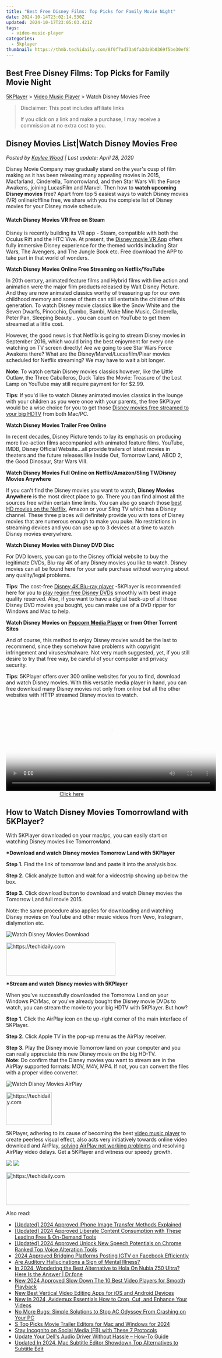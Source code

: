 ```yaml
---
title: "Best Free Disney Films: Top Picks for Family Movie Night"
date: 2024-10-14T23:02:14.530Z
updated: 2024-10-17T23:05:03.421Z
tags:
  - video-music-player
categories:
  - 5kplayer
thumbnail: https://thmb.techidaily.com/8f0f7ad73a0fa3da9b0369f5be30ef87f2772c066879ac12a1f0a0dafbb254a9.png
---
```


## Best Free Disney Films: Top Picks for Family Movie Night

[5KPlayer](https://tools.techidaily.com/5kplayer/products/) \> [Video Music Player](https://tools.techidaily.com/5kplayer/video-music-player/) \> Watch Disney Movies Free

>  Disclaimer: This post includes affiliate links
>
>  If you click on a link and make a purchase, I may receive a commission at no extra cost to you.
>

## Disney Movies List|Watch Disney Movies Free

 _Posted by [Kaylee Wood](https://www.quora.com/profile/Amanda-Hu-21) | Last update: April 28, 2020_

Disney Movie Company may gradually stand on the year's cusp of film making as it has been releasing many appealing movies in 2015, Macfarland, Cinderella, Tomorrowland, and then Star Wars VII: the Force Awakens, joining LucasFilm and Marvel. Then how to **watch upcoming Disney movies** free? Apart from top 5 easiest ways to watch Disney movies (VR) online/offline free, we share with you the complete list of Disney movies for your Disney movie schedule.

#### **Watch Disney Movies VR Free on Steam**

Disney is recently building its VR app - Steam, compatible with both the Oculus Rift and the HTC Vive. At present, the [Disney movie VR App](http://store.steampowered.com/app/469650/) offers fully immersive Disney experience for the themed worlds including Star Wars, The Avengers, and The Jungle Book etc. Free download the APP to take part in that world of wonders.

**Watch Disney Movies Online Free Streaming on Netflix/YouTube**

In 20th century, animated feature films and Hybrid films with live action and animation were the major film products released by Walt Disney Picture. And they are now animated classics worthy of treasuring up for our own childhood memory and some of them can still entertain the children of this generation. To watch Disney movie classics like the Snow White and the Seven Dwarfs, Pinocchio, Dumbo, Bambi, Make Mine Music, Cinderella, Peter Pan, Sleeping Beauty… you can count on YouTube to get them streamed at a little cost. 

However, the good news is that Netflix is going to stream Disney movies in September 2016, which would bring the best enjoyment for every one watching on TV screen directly! Are we going to see Star Wars Force Awakens there? What are the Disney/Marvel/Lucasfilm/Pixar movies scheduled for Netflix streaming? We may have to wait a bit longer.

**Note**: To watch certain Disney movies classics however, like the Little Outlaw, the Three Caballeros, Duck Tales the Movie: Treasure of the Lost Lamp on YouTube may still require payment for for $2.99.

**Tips**: If you'd like to watch Disney animated movies classics in the lounge with your children as you were once with your parents, the free 5KPlayer would be a wise choice for you to get those [Disney movies free streamed to your big HDTV](https://tools.techidaily.com/5kplayer/video-music-player/) from both Mac/PC.

**Watch Disney Movies Trailer Free Online**

In recent decades, Disney Picture tends to lay its emphasis on producing more live-action films accompanied with animated feature films. YouTube, IMDB, Disney Official Website…all provide trailers of latest movies in theaters and the future releases like Inside Out, Tomorrow Land, ABCD 2, the Good Dinosaur, Star Wars VIII. 

**Watch Disney Movies Full Online on Netflix/Amazon/Sling TV/Disney Movies Anywhere**

If you can't find the Disney movies you want to watch, **Disney Movies Anywhere** is the most direct place to go. There you can find almost all the sources free within certain time limits. You can also go search those [best HD movies on the Netflix](https://tools.techidaily.com/5kplayer/youtube-download/), Amazon or your Sling TV which has a Disney channel. These three places will definitely provide you with tons of Disney movies that are numerous enough to make you puke. No restrictions in streaming devices and you can use up to 3 devices at a time to watch Disney movies everywhere.

**Watch Disney Movies with Disney DVD Disc**

For DVD lovers, you can go to the Disney official website to buy the legitimate DVDs, Blu-ray 4K of any Disney movies you like to watch. Disney movies can all be found here for your safe purchase without worrying about any quality/legal problems. 

**Tips**: The cost-free [Disney 4K Blu-ray player](https://tools.techidaily.com/5kplayer/video-music-player/) \-5KPlayer is recommended here for you to [play region free Disney DVDs](https://tools.techidaily.com/5kplayer/video-music-player/) smoothly with best image quality reserved. Also, if you want to have a digital back-up of all those Disney DVD movies you bought, you can make use of a DVD ripper for Windows and Mac to help.

**Watch Disney Movies on [Popcorn Media Player](https://getpopcorntime.is/) or from Other Torrent Sites**

And of course, this method to enjoy Disney movies would be the last to recommend, since they somehow have problems with copyright infringement and viruses/malware. Not very much suggested, yet, if you still desire to try that free way, be careful of your computer and privacy security. 

**Tips**: 5KPlayer offers over 300 online websites for you to find, download and watch Disney movies. With this versatile media player in hand, you can free download many Disney movies not only from online but all the other websites with HTTP streamed Disney movies to watch. 

<!-- affiliate ads begin -->
<span id="1983471">
					<video width="576" height="240" style="cursor:pointer"
           poster="//a.impactradius-go.com/display-clicktoplayimage/1983471.png"
           onclick="if(!this.playClicked){this.play();this.setAttribute('controls',true);this.playClicked=true;}">
	   <source src="//a.impactradius-go.com/display-ad/22993-1983471">
	   <img src="//a.impactradius-go.com/display-clicktoplayimage/1983471.png" style="border: none; height: 100%; width: 100%; object-fit: contain">
	</video>
	<div style="width:360px;text-align:center"><a href="javascript:window.open(decodeURIComponent('https%3A%2F%2Fhomestyler.sjv.io%2Fc%2F5597632%2F1983471%2F22993'), '_blank');void(0);">Click here</a></div>
</span>
<img height="0" width="0" src="https://imp.pxf.io/i/5597632/1983471/22993" style="position:absolute;visibility:hidden;" border="0" />
<!-- affiliate ads end -->

## How to Watch Disney Movies Tomorrowland with 5KPlayer?

With 5KPlayer downloaded on your mac/pc, you can easily start on watching Disney movies like Tomorrowland.

**\*Download and watch Disney movies Tomorrow Land with 5KPlayer**

**Step 1.** Find the link of tomorrow land and paste it into the analysis box. 

**Step 2.** Click analyze button and wait for a videostrip showing up below the box.

**Step 3.** Click download button to download and watch Disney movies the Tomorrow Land full movie 2015.

Note: the same procedure also applies for downloading and watching Disney movies on YouTube and other music videos from Vevo, Instegram, dialymotion etc. 

![Watch Disney Movies Download](https://www.5kplayer.com/video-music-player/img/5kp-watch-disney-movies-zjy-playing.jpg) 

<!-- affiliate ads begin -->
<a href="https://wigfever.sjv.io/c/5597632/2005183/22899" target="_top" id="2005183">
  <img src="//a.impactradius-go.com/display-ad/22899-2005183" border="0" alt="https://techidaily.com" width="300" height="90"/>
</a>
<img height="0" width="0" src="https://wigfever.sjv.io/i/5597632/2005183/22899" style="position:absolute;visibility:hidden;" border="0" />
<!-- affiliate ads end -->

**\*Stream and watch Disney movies with 5KPlayer**

When you've successfully downloaded the Tomorrow Land on your Windows PC/Mac, or you've already bought the Disney movie DVDs to watch, you can stream the movie to your big HDTV with 5KPlayer. But how?

**Step 1.** Click the AirPlay icon on the up-right corner of the main interface of 5KPlayer.

**Step 2.** Click Apple TV in the pop-up menu as the AirPlay receiver.

**Step 3.** Play the Disney movie Tomorrow land on your computer and you can really appreciate this new Disney movie on the big HD-TV.  
**Note**: Do confirm that the Disney movies you want to stream are in the AirPlay supported formats: MOV, M4V, MP4\. If not, you can convert the files with a proper video converter. 

![Watch Disney Movies AirPlay](https://www.5kplayer.com/video-music-player/../airplay/img/5k-airplay-airplay-with-win10-xsy-15021502.jpg) 

<!-- affiliate ads begin -->
<a href="https://aligracehair.sjv.io/c/5597632/2135395/19272" target="_top" id="2135395">
  <img src="//a.impactradius-go.com/display-ad/19272-2135395" border="0" alt="https://techidaily.com" width="125" height="90"/>
</a>
<img height="0" width="0" src="https://aligracehair.sjv.io/i/5597632/2135395/19272" style="position:absolute;visibility:hidden;" border="0" />
<!-- affiliate ads end -->

5KPlayer, adhering to its cause of becoming the best [video music player](https://tools.techidaily.com/5kplayer/video-music-player/) to create peerless visual effect, also acts very initiatively towards online video download and AirPlay, [solving AirPlay not working problems](https://tools.techidaily.com/5kplayer/airplay/) and resolving AirPlay video delays. Get a 5KPlayer and witness our speedy growth.

[![](https://www.5kplayer.com/video-music-player/../button/freedownbackwin.png)](https://tools.techidaily.com/5kplayer/products/) [![](https://www.5kplayer.com/video-music-player/../button/freedownbackmac.png)](https://tools.techidaily.com/5kplayer/products/)

<!-- affiliate ads begin -->
<a href="https://appsumo.8odi.net/c/5597632/2037350/7443" target="_top" id="2037350">
  <img src="//a.impactradius-go.com/display-ad/7443-2037350" border="0" alt="https://techidaily.com" width="728" height="90"/>
</a>
<img height="0" width="0" src="https://appsumo.8odi.net/i/5597632/2037350/7443" style="position:absolute;visibility:hidden;" border="0" />
<!-- affiliate ads end -->

<ins class="adsbygoogle"
     style="display:block"
     data-ad-format="autorelaxed"
     data-ad-client="ca-pub-7571918770474297"
     data-ad-slot="1223367746"></ins>

<ins class="adsbygoogle"
     style="display:block"
     data-ad-client="ca-pub-7571918770474297"
     data-ad-slot="8358498916"
     data-ad-format="auto"
     data-full-width-responsive="true"></ins>

<span class="atpl-alsoreadstyle">Also read:</span>
<div><ul>
<li><a href="https://fox-info.techidaily.com/updated-2024-approved-iphone-image-transfer-methods-explained/"><u>[Updated] 2024 Approved IPhone Image Transfer Methods Explained</u></a></li>
<li><a href="https://youtube-tips.techidaily.com/ed-2024-approved-liberate-content-consumption-with-these-leading-free-and-on-demand-tools/"><u>[Updated] 2024 Approved Liberate Content Consumption with These Leading Free & On-Demand Tools</u></a></li>
<li><a href="https://article-tips.techidaily.com/updated-2024-approved-unlock-new-speech-potentials-on-chrome-ranked-top-voice-alteration-tools/"><u>[Updated] 2024 Approved Unlock New Speech Potentials on Chrome Ranked Top Voice Alteration Tools</u></a></li>
<li><a href="https://instagram-video-recordings.techidaily.com/2024-approved-bridging-platforms-posting-igtv-on-facebook-efficiently/"><u>2024 Approved Bridging Platforms Posting IGTV on Facebook Efficiently</u></a></li>
<li><a href="https://sound-issues.techidaily.com/are-auditory-hallucinations-a-sign-of-mental-illness/"><u>Are Auditory Hallucinations a Sign of Mental Illness?</u></a></li>
<li><a href="https://phone-solutions.techidaily.com/in-2024-wondering-the-best-alternative-to-hola-on-nubia-z50-ultra-here-is-the-answer-drfone-by-drfone-virtual-android/"><u>In 2024, Wondering the Best Alternative to Hola On Nubia Z50 Ultra? Here Is the Answer | Dr.fone</u></a></li>
<li><a href="https://video-ai-editor.techidaily.com/new-2024-approved-slow-down-the-10-best-video-players-for-smooth-playback/"><u>New 2024 Approved Slow Down The 10 Best Video Players for Smooth Playback</u></a></li>
<li><a href="https://video-ai-editor.techidaily.com/new-best-vertical-video-editing-apps-for-ios-and-android-devices/"><u>New Best Vertical Video Editing Apps for iOS and Android Devices</u></a></li>
<li><a href="https://video-ai-editor.techidaily.com/new-in-2024-avidemux-essentials-how-to-crop-cut-and-enhance-your-videos/"><u>New In 2024, Avidemux Essentials How to Crop, Cut, and Enhance Your Videos</u></a></li>
<li><a href="https://win-able.techidaily.com/no-more-bugs-simple-solutions-to-stop-ac-odyssey-from-crashing-on-your-pc/"><u>No More Bugs: Simple Solutions to Stop AC Odyssey From Crashing on Your PC</u></a></li>
<li><a href="https://video-ai-editor.techidaily.com/s-top-picks-movie-trailer-editors-for-mac-and-windows-for-2024/"><u>S Top Picks Movie Trailer Editors for Mac and Windows for 2024</u></a></li>
<li><a href="https://facebook.techidaily.com/stay-incognito-on-social-media-fb-with-these-7-protocols/"><u>Stay Incognito on Social Media (FB) with These 7 Protocols</u></a></li>
<li><a href="https://win-amazing.techidaily.com/update-your-dells-audio-driver-without-hassle-how-to-guide/"><u>Update Your Dell's Audio Driver Without Hassle – How-To Guide</u></a></li>
<li><a href="https://video-ai-editor.techidaily.com/updated-in-2024-mac-subtitle-editor-showdown-top-alternatives-to-subtitle-edit/"><u>Updated In 2024, Mac Subtitle Editor Showdown Top Alternatives to Subtitle Edit</u></a></li>
</ul></div>

